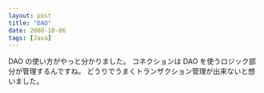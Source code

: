 ```yaml
---
layout: post
title: "DAO"
date: 2008-10-06
tags: [Java]
---
```


DAO の使い方がやっと分かりました。
コネクションは DAO を使うロジック部分が管理するんですね。
どうりでうまくトランザクション管理が出来ないと想いました。
